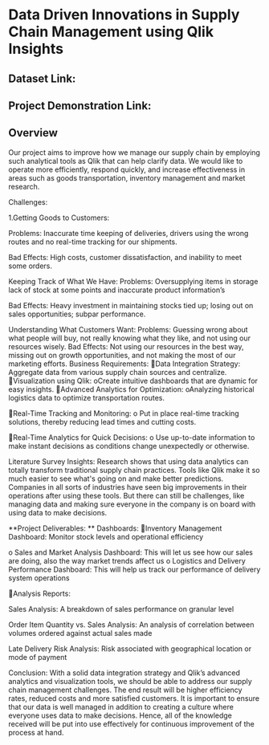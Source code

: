 # Data Driven Innovations in Supply Chain Management using Qlik Insights


## Dataset Link:

## Project Demonstration Link:


## Overview

Our project aims to improve how we manage our supply chain by employing such analytical tools as Qlik that can help clarify data. We would like to operate more efficiently, respond quickly, and increase effectiveness in areas such as goods transportation, inventory management and market research.

Challenges:

1.Getting Goods to Customers:

Problems: Inaccurate time keeping of deliveries, drivers using the wrong routes and no real-time tracking for our shipments.

Bad Effects: High costs, customer dissatisfaction, and inability to meet some orders.

Keeping Track of What We Have: Problems: Oversupplying items in storage lack of stock at some points and inaccurate product information’s

Bad Effects: Heavy investment in maintaining stocks tied up; losing out on sales opportunities; subpar performance.

Understanding What Customers Want:
Problems: Guessing wrong about what people will buy, not really knowing what they like, and not using our resources wisely.
Bad Effects: Not using our resources in the best way, missing out on growth opportunities, and not making the most of our marketing efforts.
Business Requirements: Data Integration Strategy: Aggregate data from various supply chain sources and centralize. Visualization using Qlik: oCreate intuitive dashboards that are dynamic for easy insights. Advanced Analytics for Optimization: oAnalyzing historical logistics data to optimize transportation routes.

Real-Time Tracking and Monitoring: o Put in place real-time tracking solutions, thereby reducing lead times and cutting costs.

Real-Time Analytics for Quick Decisions: o Use up-to-date information to make instant decisions as conditions change unexpectedly or otherwise.

Literature Survey Insights: Research shows that using data analytics can totally transform traditional supply chain practices. Tools like Qlik make it so much easier to see what's going on and make better predictions. Companies in all sorts of industries have seen big improvements in their operations after using these tools. But there can still be challenges, like managing data and making sure everyone in the company is on board with using data to make decisions.

**Project Deliverables: ** Dashboards: Inventory Management Dashboard: Monitor stock levels and operational efficiency

o Sales and Market Analysis Dashboard: This will let us see how our sales are doing, also the way market trends affect us o Logistics and Delivery Performance Dashboard: This will help us track our performance of delivery system operations

Analysis Reports:

Sales Analysis: A breakdown of sales performance on granular level

Order Item Quantity vs. Sales Analysis: An analysis of correlation between volumes ordered against actual sales made

Late Delivery Risk Analysis: Risk associated with geographical location or mode of payment

Conclusion: With a solid data integration strategy and Qlik’s advanced analytics and visualization tools, we should be able to address our supply chain management challenges. The end result will be higher efficiency rates, reduced costs and more satisfied customers. It is important to ensure that our data is well managed in addition to creating a culture where everyone uses data to make decisions. Hence, all of the knowledge received will be put into use effectively for continuous improvement of the process at hand.
